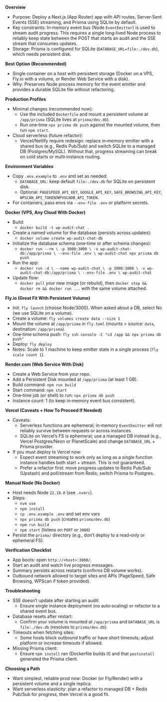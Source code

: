 **Overview**
- Purpose: Deploy a Next.js (App Router) app with API routes, Server‑Sent Events (SSE) streaming, and Prisma using SQLite by default.
- Key constraints: In‑memory event bus (Node `EventEmitter`) is used to stream audit progress. This requires a single long‑lived Node process to reliably keep state between the POST that starts an audit and the SSE stream that consumes updates.
- Storage: Prisma is configured for SQLite (`DATABASE_URL=file:./dev.db`), which needs persistent disk.

**Best Option (Recommended)**
- Single container on a host with persistent storage (Docker on a VPS, Fly.io with a volume, or Render Web Service with a disk).
- Why: Preserves Node process memory for the event emitter and provides a durable SQLite file without refactoring.

**Production Profiles**
- Minimal changes (recommended now):
  - Use the included `Dockerfile` and mount a persistent volume at `/app/prisma` (SQLite lives at `prisma/dev.db`).
  - Run one‑time `npx prisma db push` against the mounted volume, then run `npm start`.
- Cloud serverless (future refactor):
  - Vercel/Netlify require redesign: replace in‑memory emitter with a shared bus (e.g., Redis Pub/Sub) and switch SQLite to a managed DB (Postgres/MySQL). Without that, progress streaming can break on cold starts or multi‑instance routing.

**Environment Variables**
- Copy `.env.example` to `.env` and set as needed:
  - `DATABASE_URL`: keep default `file:./dev.db` for SQLite on persistent disk.
  - Optional: `PAGESPEED_API_KEY`, `GOOGLE_API_KEY`, `SAFE_BROWSING_API_KEY`, `WPSCAN_API_TOKEN`/`WPVULNDB_API_TOKEN`.
- For containers, pass envs via `--env-file .env` or platform secrets.

**Docker (VPS, Any Cloud With Docker)**
- Build:
  - `docker build -t wp-audit-chat .`
- Create a named volume for the database (persists across updates):
  - `docker volume create wp-audit-chat-db`
- Initialize the database schema (one‑time or after schema changes):
  - `docker run --rm \
      -p 3000:3000 \
      -v wp-audit-chat-db:/app/prisma \
      --env-file .env \
      wp-audit-chat npx prisma db push`
- Run the app:
  - `docker run -d \
      --name wp-audit-chat \
      -p 3000:3000 \
      -v wp-audit-chat-db:/app/prisma \
      --env-file .env \
      wp-audit-chat`
- Update flow:
  - `docker pull` your new image (or rebuild), then `docker stop && docker rm && docker run ...` with the same volume attached.

**Fly.io (Great Fit With Persistent Volume)**
- Init: `fly launch` (choose Node/3000). When asked about a DB, select No (we use SQLite on a volume).
- Create a volume: `fly volumes create data --size 1`
- Mount the volume at `/app/prisma` in `fly.toml` (mounts > source: `data`, destination: `/app/prisma`).
- One‑time schema push: `fly ssh console -C "cd /app && npx prisma db push"`
- Deploy: `fly deploy`
- Notes: Scale to 1 machine to keep emitter state in a single process (`fly scale count 1`).

**Render.com (Web Service With Disk)**
- Create a Web Service from your repo.
- Add a Persistent Disk mounted at `/app/prisma` (at least 1 GB).
- Build command: `npm run build`
- Start command: `npm start`
- One‑time job (or shell) to run: `npx prisma db push`
- Instance count: 1 (to keep in‑memory event bus consistent).

**Vercel (Caveats + How To Proceed If Needed)**
- Caveats:
  - Serverless functions are ephemeral; in‑memory `EventEmitter` will not reliably survive between requests or across instances.
  - SQLite on Vercel’s FS is ephemeral; use a managed DB instead (e.g., Vercel Postgres/Neon or PlanetScale) and change `DATABASE_URL` + Prisma provider.
- If you must deploy to Vercel now:
  - Expect event streaming to work only as long as a single function instance handles both start + stream. This is not guaranteed.
  - Prefer a refactor first: move progress updates to Redis Pub/Sub (Upstash) and poll/stream from Redis; switch Prisma to Postgres.

**Manual Node (No Docker)**
- Host needs Node `22.18.0` (see `.nvmrc`).
- Steps:
  - `nvm use`
  - `npm install`
  - `cp .env.example .env` and set env vars
  - `npx prisma db push` (creates `prisma/dev.db`)
  - `npm run build`
  - `npm start` (listens on `PORT` or `3000`)
- Persist the `prisma/` directory (e.g., don’t deploy to a read‑only or ephemeral FS).

**Verification Checklist**
- App boots: open `http://<host>:3000/`.
- Start an audit and watch live progress messages.
- Summary persists across restarts (confirms DB volume works).
- Outbound network allowed to target sites and APIs (PageSpeed, Safe Browsing, WPScan if token provided).

**Troubleshooting**
- SSE doesn’t update after starting an audit:
  - Ensure single instance deployment (no auto‑scaling) or refactor to a shared event bus.
- Database resets after restart:
  - Confirm your volume is mounted at `/app/prisma` and `DATABASE_URL` is `file:./dev.db` (resolves to `prisma/dev.db`).
- Timeouts when fetching sites:
  - Some hosts block outbound traffic or have short timeouts; adjust platform or increase timeouts if allowed.
- Missing Prisma client:
  - Ensure `npm install` ran (Dockerfile builds it) and that `postinstall` generated the Prisma client.

**Choosing a Path**
- Want simplest, reliable prod now: Docker (or Fly/Render) with a persistent volume and a single replica.
- Want serverless elasticity: plan a refactor to managed DB + Redis Pub/Sub for progress, then Vercel is a good fit.

